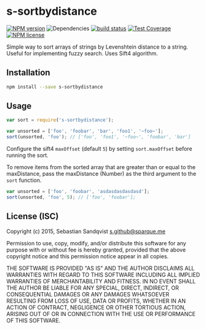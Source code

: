 # s-sortbydistance

[![NPM version](https://img.shields.io/npm/v/s-sortbydistance.svg)](https://www.npmjs.com/package/s-sortbydistance) ![Dependencies](https://img.shields.io/david/sebastiansandqvist/s-sortbydistance.svg) [![build status](http://img.shields.io/travis/sebastiansandqvist/s-sortbydistance.svg)](https://travis-ci.org/sebastiansandqvist/s-sortbydistance) [![Test Coverage](https://codeclimate.com/github/sebastiansandqvist/s-sortbydistance/badges/coverage.svg)](https://codeclimate.com/github/sebastiansandqvist/s-sortbydistance/coverage) [![NPM license](https://img.shields.io/npm/l/s-sortbydistance.svg)](https://www.npmjs.com/package/s-sortbydistance)

Simple way to sort arrays of strings by Levenshtein distance to a string. Useful for implementing fuzzy search. Uses Sift4 algorithm.

## Installation
```bash
npm install --save s-sortbydistance
```

## Usage
```javascript
var sort = require('s-sortbydistance');

var unsorted = ['foo', 'foobar', 'bar', 'foo1', '~foo~'];
sort(unsorted, 'foo'); // ['foo', 'foo1', '~foo~', 'foobar', 'bar']
```

Configure the sift4 `maxOffset` (default `5`) by setting `sort.maxOffset` before running the sort.

To remove items from the sorted array that are greater than or equal to the maxDistance, pass the maxDistance (Number) as the third argument to the `sort` function.
```javascript
var unsorted = ['foo', 'foobar', 'asdasdasdasdasd'];
sort(unsorted, 'foo', 5); // ['foo', 'foobar'];
```

## License (ISC)
Copyright (c) 2015, Sebastian Sandqvist <s.github@sparque.me>

Permission to use, copy, modify, and/or distribute this software for any purpose with or without fee is hereby granted, provided that the above copyright notice and this permission notice appear in all copies.

THE SOFTWARE IS PROVIDED "AS IS" AND THE AUTHOR DISCLAIMS ALL WARRANTIES WITH REGARD TO THIS SOFTWARE INCLUDING ALL IMPLIED WARRANTIES OF MERCHANTABILITY AND FITNESS. IN NO EVENT SHALL THE AUTHOR BE LIABLE FOR ANY SPECIAL, DIRECT, INDIRECT, OR CONSEQUENTIAL DAMAGES OR ANY DAMAGES WHATSOEVER RESULTING FROM LOSS OF USE, DATA OR PROFITS, WHETHER IN AN ACTION OF CONTRACT, NEGLIGENCE OR OTHER TORTIOUS ACTION, ARISING OUT OF OR IN CONNECTION WITH THE USE OR PERFORMANCE OF THIS SOFTWARE.